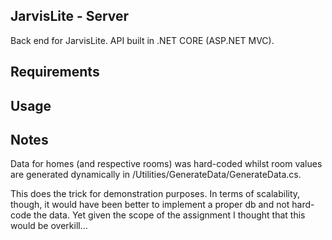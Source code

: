 JarvisLite - Server
----

Back end for JarvisLite. API built in .NET CORE (ASP.NET MVC).


Requirements
----


Usage
----


Notes
---

Data for homes (and respective rooms) was hard-coded whilst room values are generated dynamically in /Utilities/GenerateData/GenerateData.cs.

This does the trick for demonstration purposes. In terms of scalability, though, it would have been better to implement a proper db and not hard-code the data. Yet given the scope of the assignment I thought that this would be overkill...



